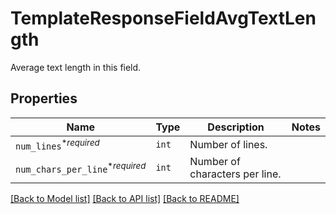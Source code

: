 # TemplateResponseFieldAvgTextLength

Average text length in this field.

## Properties
Name | Type | Description | Notes
------------ | ------------- | ------------- | -------------
| `num_lines`<sup>*_required_</sup> | ```int``` |  Number of lines.  |  |
| `num_chars_per_line`<sup>*_required_</sup> | ```int``` |  Number of characters per line.  |  |

[[Back to Model list]](../README.md#documentation-for-models) [[Back to API list]](../README.md#documentation-for-api-endpoints) [[Back to README]](../README.md)

